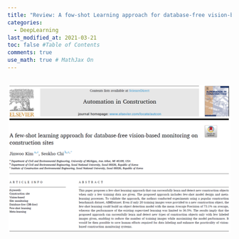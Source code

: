 ```yaml
---
title: "Review: A fow-shot Learning approach for database-free vision-based monitoring on construction sites"
categories: 
  - DeepLearning
last_modified_at: 2021-03-21
toc: false #Table of Contents
comments: true
use_math: true # MathJax On
---
```


<br>
<center><img src="/assets/images/review1_1.jpg" width="500" ></center>
<br>

